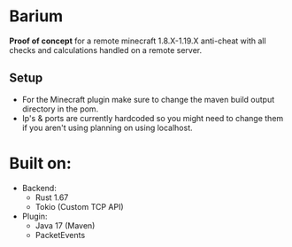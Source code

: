 # Barium
**Proof of concept** for a remote minecraft 1.8.X-1.19.X anti-cheat with all checks and calculations handled on a remote server.

## Setup
- For the Minecraft plugin make sure to change the maven build output directory in the pom.
- Ip's & ports are currently hardcoded so you might need to change them if you aren't using planning on using localhost.

# Built on:
- Backend:
    * Rust 1.67
    * Tokio (Custom TCP API)
- Plugin:
    * Java 17 (Maven)
    * PacketEvents